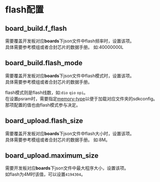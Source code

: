 # flash配置

## board_build.f_flash
需要覆盖开发板对应**boards**下json文件中flash频率时，设置该项。<br/>
具体需要参考模组或者合封芯片的数据手册。
如:40000000L

## board_build.flash_mode
需要覆盖开发板对应**boards**下json文件中flash模式时，设置该项。<br/>
具体需要参考模组或者合封芯片的数据手册。

flash模式则是flash线数，如:`dio` `qio` `opi`。<br/>
在设置psram时，需要指定<a href="psram.md#board-build-arduino-memory-type">memory-type</a>以便于加载对应文件夹的sdkconfig。
那项配置的值也由flash模式参与决定。

## board_upload.flash_size
需要覆盖开发板对应**boards**下json文件中flash大小时，设置该项。<br/>
具体需要参考模组或者合封芯片的数据手册。
如:8M。

## board_upload.maximum_size
需要开发板对应**boards**下json文件中最大程序大小，设置该项。<br/>
如flash为4M时该值，可以设置`4194304`。
